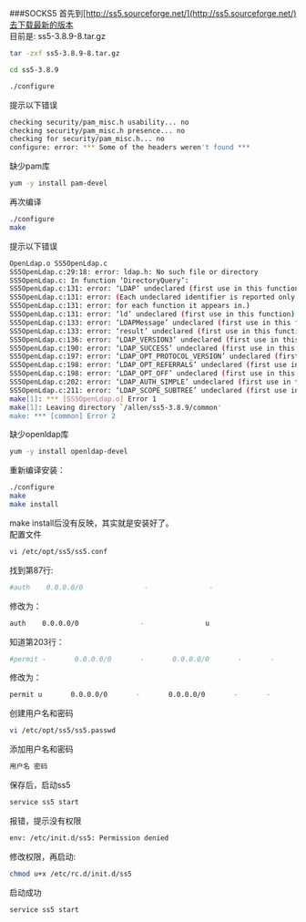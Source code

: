 ###SOCKS5
首先到[http://ss5.sourceforge.net/](http://ss5.sourceforge.net/)去下载最新的版本        
目前是: ss5-3.8.9-8.tar.gz
```bash
tar -zxf ss5-3.8.9-8.tar.gz
```
```bash
cd ss5-3.8.9
```
```bash
./configure
```
提示以下错误
```bash
checking security/pam_misc.h usability... no
checking security/pam_misc.h presence... no
checking for security/pam_misc.h... no
configure: error: *** Some of the headers weren't found ***
```
缺少pam库
```bash
yum -y install pam-devel
```
再次编译
```bash
./configure
make
```
提示以下错误
```bash
OpenLdap.o SS5OpenLdap.c
SS5OpenLdap.c:29:18: error: ldap.h: No such file or directory
SS5OpenLdap.c: In function ‘DirectoryQuery’:
SS5OpenLdap.c:131: error: ‘LDAP’ undeclared (first use in this function)
SS5OpenLdap.c:131: error: (Each undeclared identifier is reported only once
SS5OpenLdap.c:131: error: for each function it appears in.)
SS5OpenLdap.c:131: error: ‘ld’ undeclared (first use in this function)
SS5OpenLdap.c:133: error: ‘LDAPMessage’ undeclared (first use in this function)
SS5OpenLdap.c:133: error: ‘result’ undeclared (first use in this function)
SS5OpenLdap.c:136: error: ‘LDAP_VERSION3’ undeclared (first use in this function)
SS5OpenLdap.c:190: error: ‘LDAP_SUCCESS’ undeclared (first use in this function)
SS5OpenLdap.c:197: error: ‘LDAP_OPT_PROTOCOL_VERSION’ undeclared (first use in this function)
SS5OpenLdap.c:198: error: ‘LDAP_OPT_REFERRALS’ undeclared (first use in this function)
SS5OpenLdap.c:198: error: ‘LDAP_OPT_OFF’ undeclared (first use in this function)
SS5OpenLdap.c:202: error: ‘LDAP_AUTH_SIMPLE’ undeclared (first use in this function)
SS5OpenLdap.c:211: error: ‘LDAP_SCOPE_SUBTREE’ undeclared (first use in this function)
make[1]: *** [SS5OpenLdap.o] Error 1
make[1]: Leaving directory `/allen/ss5-3.8.9/common'
make: *** [common] Error 2
```
缺少openldap库
```bash
yum -y install openldap-devel
```
重新编译安装：
```bash
./configure
make
make install
```
make install后没有反映，其实就是安装好了。    
配置文件
```bash
vi /etc/opt/ss5/ss5.conf
```
找到第87行:
```bash
#auth    0.0.0.0/0               -               -
```
修改为：
```bash
auth    0.0.0.0/0               -               u
```
知道第203行：
```bash
#permit -       0.0.0.0/0       -       0.0.0.0/0       -       - 
```
修改为：
```bash
permit u       0.0.0.0/0       -       0.0.0.0/0       -       - 
```
创建用户名和密码
```bash
vi /etc/opt/ss5/ss5.passwd
```
添加用户名和密码
```bash
用户名 密码
```
保存后，启动ss5
```bash
service ss5 start
```
报错，提示没有权限
```bash
env: /etc/init.d/ss5: Permission denied
```
修改权限，再启动:
```bash
chmod u+x /etc/rc.d/init.d/ss5
```
启动成功
```bash
service ss5 start
```
